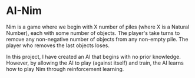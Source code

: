 # AI-Nim

Nim is a game where we begin with X number of piles (where X is a Natural Number), each with some number of objects. The player's take turns to 
remove any non-negative number of objects from any non-empty pile. The player who removes the last objects loses.

In this project, I have created an AI that begins with no prior knowledge. However, by allowing the AI to play (against itself) and train, 
the AI learns how to play Nim through reinforcement learning. 
